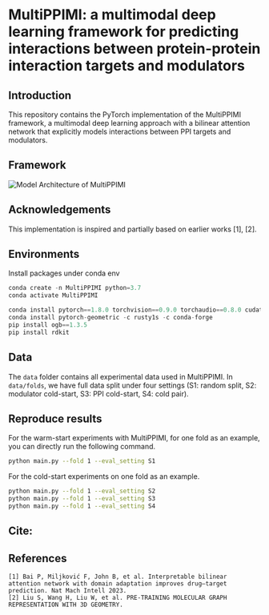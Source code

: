 # MultiPPIMI: a multimodal deep learning framework for predicting interactions between protein-protein interaction targets and modulators


## Introduction
This repository contains the PyTorch implementation of the MultiPPIMI framework, a multimodal deep learning approach with a bilinear attention network that explicitly models interactions between PPI targets and modulators. 

## Framework
![Model Architecture of MultiPPIMI](https://github.com/sun-heqi/MultiPPIMI/blob/main/figure/framework_figure.png)



## Acknowledgements
This implementation is inspired and partially based on earlier works [1], [2].




## Environments
Install packages under conda env
```python
conda create -n MultiPPIMI python=3.7
conda activate MultiPPIMI

conda install pytorch==1.8.0 torchvision==0.9.0 torchaudio==0.8.0 cudatoolkit=11.1 -c pytorch -c conda-forge
conda install pytorch-geometric -c rusty1s -c conda-forge
pip install ogb==1.3.5
pip install rdkit
```


## Data
The `data` folder contains all experimental data used in MultiPPIMI. In `data/folds`, we have full data split under four settings (S1: random split, S2: modulator cold-start, S3: PPI cold-start, S4: cold pair). 


## Reproduce results
For the warm-start experiments with MultiPPIMI, for one fold as an example, you can directly run the following command. 
```bash
python main.py --fold 1 --eval_setting S1
```

For the cold-start experiments on one fold as an example.
```bash
python main.py --fold 1 --eval_setting S2
python main.py --fold 1 --eval_setting S3
python main.py --fold 1 --eval_setting S4
```

## Cite:

## References
```
[1] Bai P, Miljković F, John B, et al. Interpretable bilinear attention network with domain adaptation improves drug–target prediction. Nat Mach Intell 2023.
[2] Liu S, Wang H, Liu W, et al. PRE-TRAINING MOLECULAR GRAPH REPRESENTATION WITH 3D GEOMETRY. 
```
